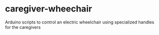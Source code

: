 # caregiver-wheechair
 Arduino scripts to control an electric wheelchair using specialized handles for the caregivers
